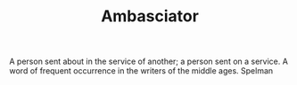 ---
title: Ambasciator
letter: A
permalink: "/definitions/bld-ambasciator.html"
body: A person sent about in the service of another; a person sent on a service. A
  word of frequent occurrence in the writers of the middle ages. Spelman
published_at: '2018-07-07'
source: Black's Law Dictionary 2nd Ed (1910)
layout: post
---